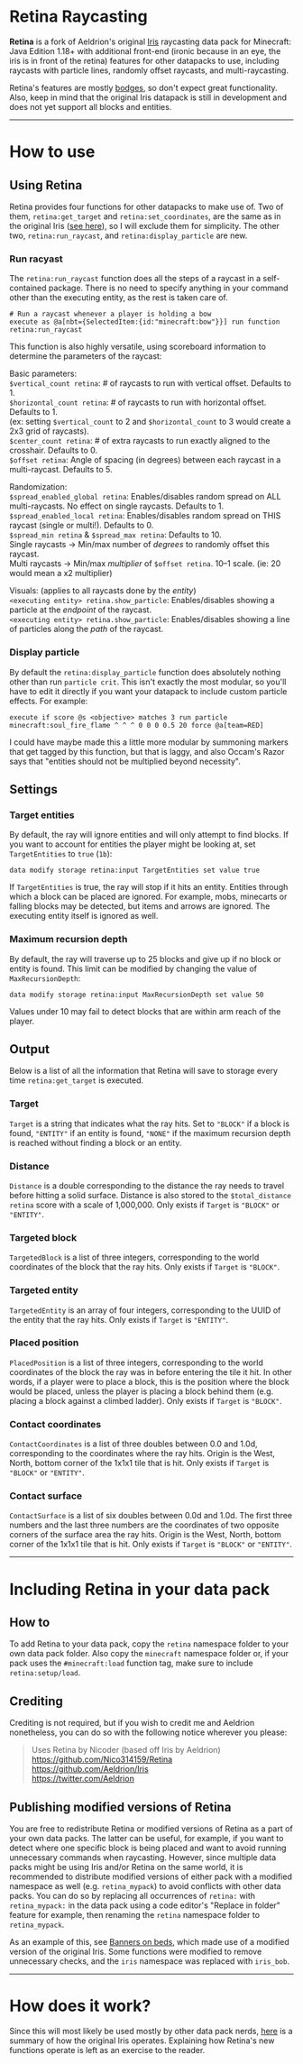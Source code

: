 # Retina Raycasting

**Retina** is a fork of Aeldrion's original [Iris](https://github.com/Aeldrion/Iris) raycasting data pack for Minecraft: Java Edition 1.18+ with additional front-end (ironic because in an eye, the iris is in front of the retina) features for other datapacks to use, including raycasts with particle lines, randomly offset raycasts, and multi-raycasting. 

Retina's features are mostly [bodges](https://en.wiktionary.org/wiki/bodge#Verb), so don't expect great functionality.
Also, keep in mind that the original Iris datapack is still in development and does not yet support all blocks and entities.

---

# How to use

## Using Retina

Retina provides four functions for other datapacks to make use of. Two of them, `retina:get_target` and `retina:set_coordinates`, are the same as in the original Iris ([see here](https://github.com/Aeldrion/Iris#using-iris)), so I will exclude them for simplicity. The other two, `retina:run_raycast`, and `retina:display_particle` are new.

### Run racyast

The `retina:run_raycast` function does all the steps of a raycast in a self-contained package. There is no need to specify anything in your command other than the executing entity, as the rest is taken care of.

```mcfunction
# Run a raycast whenever a player is holding a bow
execute as @a[nbt={SelectedItem:{id:"minecraft:bow"}}] run function retina:run_raycast
```

This function is also highly versatile, using scoreboard information to determine the parameters of the raycast:

Basic parameters: <br/>
`$vertical_count retina`: # of raycasts to run with vertical offset. Defaults to 1. <br/>
`$horizontal_count retina`: # of raycasts to run with horizontal offset. Defaults to 1. <br/>
  (ex: setting `$vertical_count` to 2 and `$horizontal_count` to 3 would create a 2x3 grid of raycasts). <br/>
`$center_count retina`: # of extra raycasts to run exactly aligned to the crosshair. Defaults to 0. <br/>
`$offset retina`: Angle of spacing (in degrees) between each raycast in a multi-raycast. Defaults to 5. <br/>

 Randomization: <br/>
`$spread_enabled_global retina`: Enables/disables random spread on ALL multi-raycasts. No effect on single raycasts. Defaults to 1. <br/>
`$spread_enabled_local retina`: Enables/disables random spread on THIS raycast (single or multi!). Defaults to 0. <br/>
`$spread_min retina` & `$spread_max retina`: Defaults to 10. <br/>
  Single raycasts -> Min/max number of *degrees* to randomly offset this raycast. <br/>
  Multi raycasts -> Min/max *multiplier* of `$offset retina`. 10–1 scale. (ie: 20 would mean a x2 multiplier) <br/>

Visuals: (applies to all raycasts done by the *entity*) <br/>
`<executing entity> retina.show_particle`: Enables/disables showing a particle at the *endpoint* of the raycast. <br/>
`<executing entity> retina.show_particle`: Enables/disables showing a line of particles along the *path* of the raycast. <br/>

### Display particle

By default the `retina:display_particle` function does absolutely nothing other than run `particle crit`. This isn't exactly the most modular, so you'll have to edit it directly if you want your datapack to include custom particle effects. For example:
```mcfunction
execute if score @s <objective> matches 3 run particle minecraft:soul_fire_flame ^ ^ ^ 0 0 0 0.5 20 force @a[team=RED]
```
I could have maybe made this a little more modular by summoning markers that get tagged by this function, but that is laggy, and also Occam's Razor says that "entities should not be multiplied beyond necessity".

## Settings

### Target entities

By default, the ray will ignore entities and will only attempt to find blocks. If you want to account for entities the player might be looking at, set `TargetEntities` to `true` (`1b`):

```mcfunction
data modify storage retina:input TargetEntities set value true
```

If `TargetEntities` is true, the ray will stop if it hits an entity. Entities through which a block can be placed are ignored. For example, mobs, minecarts or falling blocks may be detected, but items and arrows are ignored. The executing entity itself is ignored as well.

### Maximum recursion depth

By default, the ray will traverse up to 25 blocks and give up if no block or entity is found. This limit can be modified by changing the value of `MaxRecursionDepth`:

```mcfunction
data modify storage retina:input MaxRecursionDepth set value 50
```

Values under 10 may fail to detect blocks that are within arm reach of the player.

## Output

Below is a list of all the information that Retina will save to storage every time `retina:get_target` is executed.

### Target

`Target` is a string that indicates what the ray hits. Set to `"BLOCK"` if a block is found, `"ENTITY"` if an entity is found, `"NONE"` if the maximum recursion depth is reached without finding a block or an entity.

### Distance

`Distance` is a double corresponding to the distance the ray needs to travel before hitting a solid surface. Distance is also stored to the `$total_distance retina` score with a scale of 1,000,000.
Only exists if `Target` is `"BLOCK"` or `"ENTITY"`.

### Targeted block

`TargetedBlock` is a list of three integers, corresponding to the world coordinates of the block that the ray hits.
Only exists if `Target` is `"BLOCK"`.

### Targeted entity

`TargetedEntity` is an array of four integers, corresponding to the UUID of the entity that the ray hits.
Only exists if `Target` is `"ENTITY"`.

### Placed position

`PlacedPosition` is a list of three integers, corresponding to the world coordinates of the block the ray was in before entering the tile it hit. In other words, if a player were to place a block, this is the position where the block would be placed, unless the player is placing a block behind them (e.g. placing a block against a climbed ladder).
Only exists if `Target` is `"BLOCK"`.

### Contact coordinates

`ContactCoordinates` is a list of three doubles between 0.0 and 1.0d, corresponding to the coordinates where the ray hits. Origin is the West, North, bottom corner of the 1x1x1 tile that is hit.
Only exists if `Target` is `"BLOCK"` or `"ENTITY"`.

### Contact surface

`ContactSurface` is a list of six doubles between 0.0d and 1.0d. The first three numbers and the last three numbers are the coordinates of two opposite corners of the surface area the ray hits. Origin is the West, North, bottom corner of the 1x1x1 tile that is hit.
Only exists if `Target` is `"BLOCK"` or `"ENTITY"`.

---

# Including Retina in your data pack

## How to

To add Retina to your data pack, copy the `retina` namespace folder to your own data pack folder. Also copy the `minecraft` namespace folder or, if your pack uses the `#minecraft:load` function tag, make sure to include `retina:setup/load`.

## Crediting

Crediting is not required, but if you wish to credit me and Aeldrion nonetheless, you can do so with the following notice wherever you please:

> Uses Retina by Nicoder (based off Iris by Aeldrion) \
> https://github.com/Nico314159/Retina \
> https://github.com/Aeldrion/Iris \
> https://twitter.com/Aeldrion

## Publishing modified versions of Retina

You are free to redistribute Retina or modified versions of Retina as a part of your own data packs. The latter can be useful, for example, if you want to detect where one specific block is being placed and want to avoid running unnecessary commands when raycasting. However, since multiple data packs might be using Iris and/or Retina on the same world, it is recommended to distribute modified versions of either pack with a modified namespace as well (e.g. `retina_mypack`) to avoid conflicts with other data packs. You can do so by replacing all occurrences of `retina:` with `retina_mypack:` in the data pack using a code editor's "Replace in folder" feature for example, then renaming the `retina` namespace folder to `retina_mypack`.

As an example of this, see [Banners on beds](https://www.planetminecraft.com/data-pack/banners-on-beds/), which made use of a modified version of the original Iris. Some functions were modified to remove unnecessary checks, and the `iris` namespace was replaced with `iris_bob`.

---

# How does it work?

Since this will most likely be used mostly by other data pack nerds, [here](https://www.reddit.com/r/YAPms/comments/uh5y3n/since_roe_v_wade_might_get_overturned_here_are/) is a summary of how the original Iris operates.
Explaining how Retina's new functions operate is left as an exercise to the reader.
